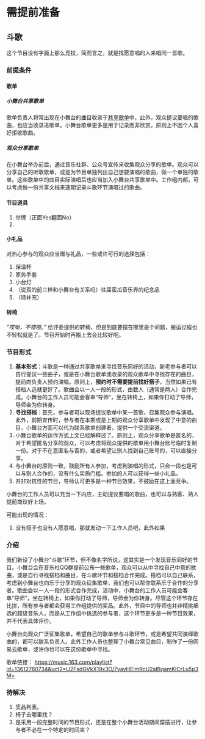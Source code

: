 # 需提前准备

## 斗歌
这个节目没有字面上那么竞技，简而言之，就是找愿意唱的人来唱同一首歌。

### 前提条件
#### 歌单
##### 小舞台共享歌单
歌单负责人将常出现在小舞台的曲目收录于[共享歌单](https://music.163.com/playlist?id=13612760734&uct2=U2FsdGVkX184xw+HA1xtCOnasYwvzMNyHym4H4S1AN8=)中，此外，观众提议要唱的歌曲，也应当收录进歌单。小舞台歌单更多是用于记录而非欣赏，原则上不因个人喜好拒收歌曲。
##### 观众分享歌单
在小舞台举办前后，通过音乐社群、公众号宣传来收集观众分享的歌单。观众可以分享自己的听歌歌单，或是为节目单独列出自己想要演唱的歌曲，做一个单独的歌单。这些歌单中的曲目实际演唱后也应当加入小舞台共享歌单中。工作组内部，可以考虑做一份共享文档来逐期记录斗歌环节演唱过的歌曲。

#### 节目道具
1. 举牌（正面Yes翻面No）
2. 
#### 小礼品
对热心参与的观众应当赠与礼品，一些或许可行的选择包括：
1. 保温杯
2. 家务手套
3. 小台灯
4. （说真的前三样和小舞台有关系吗）往届蛮瓜音乐界的纪念品
5. （待补充）
#### 转椅
*“哎呦，不错哦。”*
给评委提供的转椅，但是到底要摆在哪里是个问题，搬运过程也不轻松就是了。节目开始时再搬上去会比较好吧。

### 节目形式
1. **基本形式**：斗歌是一种通过共享歌单来寻找音乐同好的活动，新老参与者可以自行提议一些曲子，或是在小舞台歌单或收录的观众歌单中寻找存在的曲目，提前向负责人预约演唱。原则上，**预约时不需要提前找好搭子**，当然如果已有搭档人选就更好了。歌曲会以一人一段的形式，由数人（通常是两人）合作完成。小舞台的工作人员可能会客串“导师”，坐在转椅上，如果你打动了导师，导师会为你转身。
2. **寻找搭档**：首先，参与者可以现场提议歌单中某一首歌，召集观众参与演唱。此外，前期宣传时，参与者在本期或是上期的观众分享歌单中发现了中意的曲目，小舞台方面可以代为联系歌单创建者，提供一个交流渠道。
3. 小舞台歌单的运作方式上文已经解释过了。原则上，观众分享歌单是匿名的，对于希望匿名分享的观众，可以考虑将观众提供的歌单用小舞台账号临时复制一份。对于不在意匿名与否的，或者希望让别人找到自己账号的，可以直接分享。
4. 与小舞台的原则一致，鼓励所有人参加，考虑到演唱的形式，只会一段也是可以与别人合作的，没有什么实质门槛。参加的人可以获得一些小礼品。
5. 并非对抗性的节目，导师认可更多是一种节目效果，不鼓励在这上面竞争。

小舞台的工作人员可以充当一下内应，主动提议要唱的歌曲，也可以与熟客、熟人提前商议好上场。

可能出现的情况：
1. 没有搭子也没有人愿意唱，那就发动一下工作人员吧，此外如果

### 介绍
我们新设了小舞台“斗歌”环节，但不像名字所说，这其实是一个发现音乐同好的节目。小舞台会在音乐社QQ群提前公布一些歌单，观众可以从中寻找自己中意的歌曲，或是自行寻找搭档和曲目，在斗歌环节和搭档合作完成。搭档可以自己联系，考虑到小舞台也向乐于分享的观众征集歌单，我们也可以帮你联系乐于合作的分享者。歌曲会以一人一段的形式合作完成，活动中，小舞台的工作人员可能会客串“导师”，坐在转椅上，如果你打动了导师，导师会为你转身。尽管这个环节存在比拼，所有参与者都会获得工作组提供的奖品。此外，节目中的导师也并非精挑细选的超级音乐人，而是从工作组中挑选的参与者，这个环节更多是一种节目效果，并不代表具体评价。

小舞台向观众广泛征集歌单，希望自己的歌单参与斗歌环节，或是希望共同演绎歌曲的，都可以联系负责人。此外工作人员也整理了小舞台常见曲目，制作了一份网易云歌单，或许你也可以在这份歌单中寻找。

歌单链接：
https://music.163.com/playlist?id=13612760734&uct2=U2FsdGVkX19x3O/7yavHElmRcU2alBqamKlCrLu5p3M= 


### 待解决
1. 奖品列表。
2. 椅子去哪里找？
3. 是采用一段完整时间的节目形式，还是在整个小舞台活动期间穿插进行，让参与者不必在一个特定的时间来？